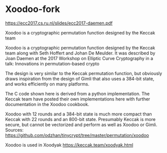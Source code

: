 # Xoodoo-fork
https://ecc2017.cs.ru.nl/slides/ecc2017-daemen.pdf

Xoodoo is a cryptographic permutation function designed by the Keccak team

Xoodoo is a cryptographic permutation function designed by the Keccak team along with Seth Hoffert and Johan De Meulder. 
It was described by Joan Daemen at the 2017 Workshop on Elliptic Curve Cryptography in a talk: 
Innovations in permutation-based crypto 

The design is very similar to the Keccak permutation function, but obviously draws inspiration from 
the design of Gimli that also uses a 384-bit state, and works efficiently on many platforms. 

The C code shown here is derived from a python implementation. The Keccak team have posted their own implementations here
with further documentation in the Xoodoo cookbook.

Xoodoo with 12 rounds and a 384-bit state is much more compact than Keccak with 22 rounds and an 800-bit state. 
Presumably Keccak is more secure, but cannot be vectorized and perform as well as Xoodoo or Gimli. 
Sources:
https://github.com/odzhan/tinycrypt/tree/master/permutation/xoodoo

Xoodoo is used in Xoodyak
https://keccak.team/xoodyak.html
